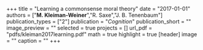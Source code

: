 +++
title = "Learning a commonsense moral theory"
date = "2017-01-01"
authors = ["<b>M. Kleiman-Weiner</b>","R. Saxe","J. B. Tenenbaum"]
publication_types = ["2"]
publication = "_Cognition_"
publication_short = ""
image_preview = ""
selected = true
projects = []
url_pdf = "pdfs/kleiman2017learning.pdf"
math = true
highlight = true
[header]
image = ""
caption = ""
+++

